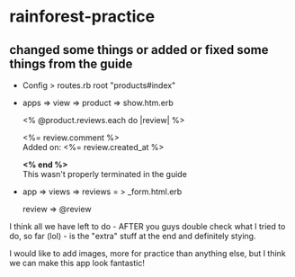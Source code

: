 # rainforest-practice

## changed some things or added or fixed some things from the guide

- Config > routes.rb
    root "products#index"
    
- apps => view => product => show.htm.erb
  
  <% @product.reviews.each do |review| %>
  <p>
  <%= review.comment %>
  <br />
  Added on: <%= review.created_at %>
  </p>

  **<% end %>**  
    This wasn't properly terminated in the guide
    
 - app => views => reviews = > _form.html.erb
 
    review => @review 
  
  I think all we have left to do - AFTER you guys double check what I tried to do, so far (lol) - is the "extra" stuff at the end and definitely stying. 
  
  I would like to add images, more for practice than anything else, but I think we can make this app look fantastic!